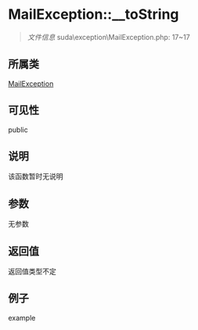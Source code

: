 # MailException::__toString



> *文件信息* suda\exception\MailException.php: 17~17

## 所属类 

[MailException](../MailException.md)

## 可见性

 public 

## 说明

该函数暂时无说明


## 参数


无参数


## 返回值

返回值类型不定


## 例子

example
